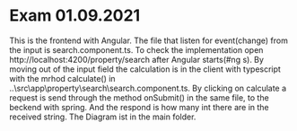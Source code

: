 # Exam 01.09.2021
This is the frontend with Angular. The file that listen for event(change) from the input is search.component.ts. To check the implementation open http://localhost:4200/property/search after Angular starts(#ng s). By moving out of the input field the calculation is in the client with typescript with the mrhod calculate() in ..\src\app\property\search\search.component.ts. By clicking on calculate a request is send through the method onSubmit() in the same file, to the beckend with spring. And the respond is how many int there are in the received string.
The Diagram ist in the main folder.

